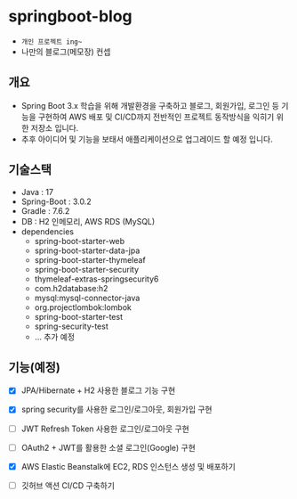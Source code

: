 # springboot-blog
- `개인 프로젝트 ing~`
- 나만의 블로그(메모장) 컨셉

## 개요
- Spring Boot 3.x 학습을 위해 개발환경을 구축하고 블로그, 회원가입, 로그인 등 기능을 구현하여 AWS 배포 및 CI/CD까지 전반적인 프로젝트 동작방식을 익히기 위한 저장소 입니다.
- 추후 아이디어 및 기능을 보태서 애플리케이션으로 업그레이드 할 예정 입니다.

## 기술스택
- Java : 17
- Spring-Boot : 3.0.2
- Gradle : 7.6.2
- DB : H2 인메모리, AWS RDS (MySQL)
- dependencies
  - spring-boot-starter-web
  - spring-boot-starter-data-jpa
  - spring-boot-starter-thymeleaf
  - spring-boot-starter-security
  - thymeleaf-extras-springsecurity6
  - com.h2database:h2
  - mysql:mysql-connector-java
  - org.projectlombok:lombok
  - spring-boot-starter-test
  - spring-security-test
  - ... 추가 예정


## 기능(예정)
 - [X] JPA/Hibernate + H2 사용한 블로그 기능 구현
 - [X] spring security를 사용한 로그인/로그아웃, 회원가입 구현
 - [ ] JWT Refresh Token 사용한 로그인/로그아웃 구현
 - [ ] OAuth2 + JWT를 활용한 소셜 로그인(Google) 구현
 - [X] AWS Elastic Beanstalk에 EC2, RDS 인스턴스 생성 및 배포하기
 - [ ] 깃허브 액션 CI/CD 구축하기

